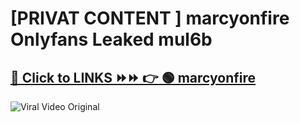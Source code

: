 
 # [PRIVAT CONTENT ] marcyonfire Onlyfans Leaked mul6b

## <h2><a href="https://clipsfans.com/marcyonfire&ref=git">🔗 Click to LINKS ⏩⏩ 👉 🟢 marcyonfire </a></h2>

<a href="https://clipsfans.com/marcyonfire&ref=git" rel="nofollow" data-target="animated-image.originalLink"><img src="https://i.ibb.co.com/xMMVF88/686577567.gif" alt="Viral Video Original" style="max-width: 100%; display: inline-block;" data-target="animated-image.originalImage"></a>


